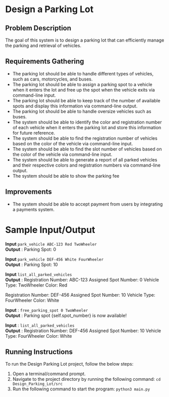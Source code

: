 # Design a Parking Lot

## Problem Description

The goal of this system is to design a parking lot that can efficiently manage the parking and retrieval of vehicles.

## Requirements Gathering

- The parking lot should be able to handle different types of vehicles, such as cars, motorcycles, and buses.
- The parking lot should be able to assign a parking spot to a vehicle when it enters the lot and free up the spot when the vehicle exits via command-line input.
- The parking lot should be able to keep track of the number of available spots and display this information via command-line output.
- The parking lot should be able to handle oversize vehicles such as buses.
- The system should be able to identify the color and registration number of each vehicle when it enters the parking lot and store this information for future reference.
- The system should be able to find the registration number of vehicles based on the color of the vehicle via command-line input.
- The system should be able to find the slot number of vehicles based on the color of the vehicle via command-line input.
- The system should be able to generate a report of all parked vehicles and their respective colors and registration numbers via command-line output.
- The system should be able to show the parking fee

## Improvements

- The system should be able to accept payment from users by integrating a payments system.

# Sample Input/Output
**Input** `park_vehicle ABC-123 Red TwoWheeler`     
**Output**  :
Parking Spot: 0

**Input** `park_vehicle DEF-456 White FourWheeler`       
**Output**  :
Parking Spot: 10

**Input** `list_all_parked_vehicles`      
**Output**  :
Registration Number: ABC-123
Assigned Spot Number: 0
Vehicle Type: TwoWheeler
Color: Red

Registration Number: DEF-456
Assigned Spot Number: 10
Vehicle Type: FourWheeler
Color: White

**Input** : `free_parking_spot 0 TwoWheeler`     
**Output**  :
Parking spot {self.spot_number} is now available!

**Input** : `list_all_parked_vehicles`     
**Output**  :
Registration Number: DEF-456
Assigned Spot Number: 10
Vehicle Type: FourWheeler
Color: White

## Running Instructions
To run the Design Parking Lot project, follow the below steps:
1. Open a terminal/command prompt.
2. Navigate to the project directory by running the following command:
```cd Design_Parking_Lot/src```
3. Run the following command to start the program:
```python3 main.py```


